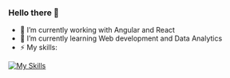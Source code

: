 ### Hello there 👋


- 🔭 I’m currently working with Angular and React
- 🌱 I’m currently learning Web development and Data Analytics
- ⚡ My skills:




[![My Skills](https://skillicons.dev/icons?i=js,html,css,linux,angular,react)](https://skillicons.dev)

